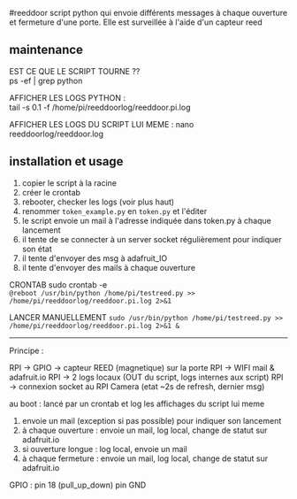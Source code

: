 #reeddoor
script python qui envoie différents messages à chaque ouverture et fermeture d'une porte.
Elle est surveillée à l'aide d'un capteur reed

## maintenance

EST CE QUE LE SCRIPT TOURNE ??  
ps -ef | grep python


AFFICHER LES LOGS PYTHON :  
tail -s 0.1 -f /home/pi/reeddoorlog/reeddoor.pi.log


AFFICHER LES LOGS DU SCRIPT LUI MEME :
nano reeddoorlog/reeddoor.log


## installation et usage

1. copier le script à la racine  
1. créer le crontab
1. rebooter, checker les logs (voir plus haut)  
1. renommer `token_example.py` en `token.py` et l'éditer  
1. le script envoie un mail à l'adresse indiquée dans token.py à chaque lancement
1. il tente de se connecter à un server socket régulièrement pour indiquer son état
1. il tente d'envoyer des msg à adafruit_IO
1. il tente d'envoyer des mails à chaque ouverture  


CRONTAB sudo crontab -e  
`@reboot /usr/bin/python /home/pi/testreed.py >> /home/pi/reeddoorlog/reeddoor.pi.log 2>&1`

LANCER MANUELLEMENT
`sudo /usr/bin/python /home/pi/testreed.py >> /home/pi/reeddoorlog/reeddoor.pi.log 2>&1 &`


-----------------

Principe :

RPI -> GPIO -> capteur REED (magnetique) sur la porte
RPI -> WIFI mail & adafruit.io
RPI -> 2 logs locaux (OUT du script, logs internes aux script)
RPI -> connexion socket au RPI Camera (etat ~2s de refresh, dernier msg)

au boot : lancé par un crontab et log les affichages du script lui meme

1. envoie un mail (exception si pas possible) pour indiquer son lancement
2. à chaque ouverture : envoie un mail, log local, change de statut sur adafruit.io
3. si ouverture longue : log local, envoie un mail
4. à chaque fermeture : envoie un mail, log local, change de statut sur adafruit.io

GPIO :
	pin 18 (pull_up_down)
	pin GND
